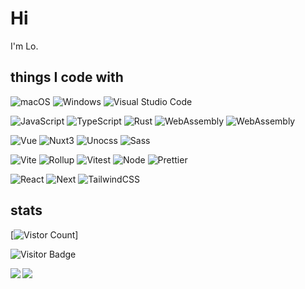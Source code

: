 # Hi

I'm Lo.

## things I code with

<p>
  <img alt="macOS" src="https://img.shields.io/badge/-macOS-333?style=flat-square&logo=apple&logoColor=white" />
  <img alt="Windows" src="https://img.shields.io/badge/-Windows-0078D6?style=flat-square&logo=windows&logoColor=white" />
  <img alt="Visual Studio Code" src="https://img.shields.io/badge/-Visual_Studio_Code-007ACC?style=flat-square&logo=visual-studio-code&logoColor=white" />
</p>

<p>
  <img alt="JavaScript" src="https://img.shields.io/badge/-JavaScript-f7e018?style=flat-square&logo=javascript&logoColor=white" />
  <img alt="TypeScript" src="https://img.shields.io/badge/-TypeScript-007acc?style=flat-square&logo=typescript&logoColor=white" />
  <img alt="Rust" src="https://img.shields.io/badge/-Rust-dda484?style=flat-square&logo=rust&logoColor=ffffff" />
  <img alt="WebAssembly" src="https://img.shields.io/badge/-WAT-654FF0?style=flat-square&logo=webassembly&logoColor=fff" />
  <img alt="WebAssembly" src="https://img.shields.io/badge/-WebAssembly-654FF0?style=flat-square&logo=webassembly&logoColor=fff" />
</p>

<p>
  <img alt="Vue" src="https://img.shields.io/badge/-Vue-4fc08d?style=flat-square&logo=vue.js&logoColor=ffffff" />
  <img alt="Nuxt3" src="https://img.shields.io/badge/-Nuxt3-4fc08d?style=flat-square&logo=nuxt.js&logoColor=ffffff" />
  <img alt="Unocss" src="https://img.shields.io/badge/-Unocss-333?style=flat-square&logo=unocss&logoColor=white" />
  <img alt="Sass" src="https://img.shields.io/badge/-Sass-CC6699?style=flat-square&logo=sass&logoColor=white" />
</p>

<p>
  <img alt="Vite" src="https://img.shields.io/badge/-Vite-%23646CFF?style=flat-square&logo=vite&logoColor=ffffff" />
  <img alt="Rollup" src="https://img.shields.io/badge/-Rollup-EC4A3F?style=flat-square&logo=rollup.js&logoColor=white" />
  <img alt="Vitest" src="https://img.shields.io/badge/-Vitest-4fc08d?style=flat-square&logo=vitest&logoColor=ffffff" />
  <img alt="Node" src="https://img.shields.io/badge/-Node.js-43853d?style=flat-square&logo=node.js&logoColor=ffffff" />
  <img alt="Prettier" src="https://img.shields.io/badge/-Prettier-F7B93E?style=flat-square&logo=prettier&logoColor=white" />
</p>

<p>
  <img alt="React" src="https://img.shields.io/badge/-React-61dafb?style=flat-square&logo=react&logoColor=ffffff" />
  <img alt="Next" src="https://img.shields.io/badge/-Next-000?style=flat-square&logo=next.js&logoColor=ffffff" />
  <img alt="TailwindCSS" src="https://img.shields.io/badge/-tailwindcss-50B3D0?style=flat-square&logo=tailwindcss&logoColor=white" />
</p>

## stats

[![Vistor Count](https://count.getloli.com/get/@LoTwT?theme=gelbooru)]

![Visitor Badge](https://visitor-badge.laobi.icu/badge?page_id=LoTwT.LoTwT)

<p>
<!--   <img src="https://genshin-card.getloli.com/10,89,94/180759973.png" alt="genshin-card"> -->
</p>

<picture>
  <source
    srcset="https://github-readme-stats.vercel.app/api?username=lotwt&show_icons=true&theme=dark"
    media="(prefers-color-scheme: dark)"
  />
  <source
    srcset="https://github-readme-stats.vercel.app/api?username=lotwt&show_icons=true"
    media="(prefers-color-scheme: light), (prefers-color-scheme: no-preference)"
  />
  <img src="https://github-readme-stats.vercel.app/api?username=lotwt&show_icons=true" align=left />
</picture>

<picture>
  <source
    srcset="https://github-readme-stats.vercel.app/api/top-langs/?username=LoTwT&layout=compact&theme=dark"
    media="(prefers-color-scheme: dark)"
  />
  <source
    srcset="https://github-readme-stats.vercel.app/api/top-langs/?username=LoTwT&layout=compact"
    media="(prefers-color-scheme: light), (prefers-color-scheme: no-preference)"
  />
  <img src="https://github-readme-stats.vercel.app/api/top-langs/?username=LoTwT&layout=compact" align=left />
</picture>


